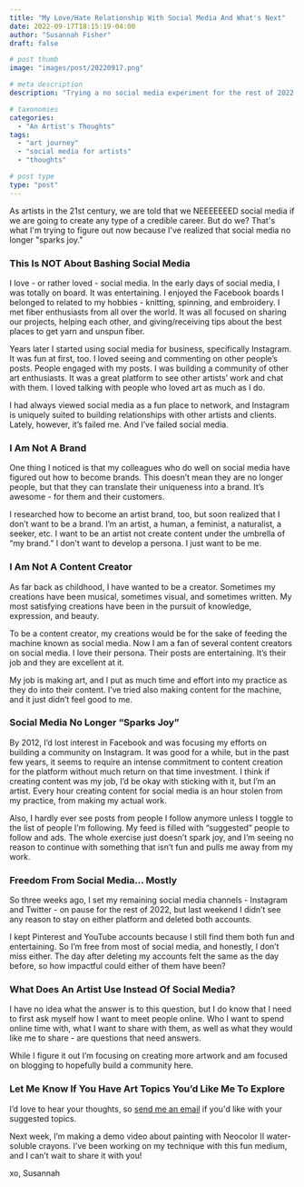 ```yaml
---
title: "My Love/Hate Relationship With Social Media And What's Next"
date: 2022-09-17T18:15:19-04:00
author: "Susannah Fisher"
draft: false

# post thumb
image: "images/post/20220917.png"

# meta description
description: "Trying a no social media experiment for the rest of 2022."

# taxonomies
categories:
  - "An Artist's Thoughts"
tags:
  - "art journey"
  - "social media for artists"
  - "thoughts"

# post type
type: "post"
---
```


As artists in the 21st century, we are told that we NEEEEEEED social media if we are going to create any type of a credible career. But do we? That's what I'm trying to figure out now because I've realized that social media no longer "sparks joy."

<!--more-->

### This Is NOT About Bashing Social Media
I love - or rather loved - social media. In the early days of social media, I was totally on board. It was entertaining. I enjoyed the Facebook boards I belonged to related to my hobbies - knitting, spinning, and embroidery. I met fiber enthusiasts from all over the world. It was all focused on sharing our projects, helping each other, and giving/receiving tips about the best places to get yarn and unspun fiber.

Years later I started using social media for business, specifically Instagram. It was fun at first, too. I loved seeing and commenting on other people’s posts. People engaged with my posts. I was building a community of other art enthusiasts. It was a great platform to see other artists’ work and chat with them. I loved talking with people who loved art as much as I do.

I had always viewed social media as a fun place to network, and Instagram is uniquely suited to building relationships with other artists and clients. Lately, however, it’s failed me. And I’ve failed social media.

### I Am Not A Brand
One thing I noticed is that my colleagues who do well on social media have figured out how to become brands. This doesn’t mean they are no longer people, but that they can translate their uniqueness into a brand. It’s awesome - for them and their customers.

I researched how to become an artist brand, too, but soon realized that I don’t want to be a brand. I’m an artist, a human, a feminist, a naturalist, a seeker, etc. I want to be an artist not create content under the umbrella of “my brand.” I don't want to develop a persona. I just want to be me.

### I Am Not A Content Creator
As far back as childhood, I have wanted to be a creator. Sometimes my creations have been musical, sometimes visual, and sometimes written. My most satisfying creations have been in the pursuit of knowledge, expression, and beauty.

To be a content creator, my creations would be for the sake of feeding the machine known as social media. Now I am a fan of several content creators on social media. I love their persona. Their posts are entertaining. It’s their job and they are excellent at it.

My job is making art, and I put as much time and effort into my practice as they do into their content. I’ve tried also making content for the machine, and it just didn’t feel good to me.

### Social Media No Longer “Sparks Joy”
By 2012, I’d lost interest in Facebook and was focusing my efforts on building a community on Instagram. It was good for a while, but in the past few years, it seems to require an intense commitment to content creation for the platform without much return on that time investment. I think if creating content was my job, I’d be okay with sticking with it, but I’m an artist. Every hour creating content for social media is an hour stolen from my practice, from making my actual work. 

Also, I hardly ever see posts from people I follow anymore unless I toggle to the list of people I’m following.  My feed is filled with “suggested” people to follow and ads. The whole exercise just doesn’t spark joy, and I’m seeing no reason to continue with something that isn’t fun and pulls me away from my work.

### Freedom From Social Media… Mostly
So three weeks ago, I set my remaining social media channels - Instagram and Twitter - on pause for the rest of 2022, but last weekend I didn’t see any reason to stay on either platform and deleted both accounts.

I kept Pinterest and YouTube accounts because I still find them both fun and entertaining. So I’m free from most of social media, and honestly, I don’t miss either. The day after deleting my accounts felt the same as the day before, so how impactful could either of them have been?

### What Does An Artist Use Instead Of Social Media?
I have no idea what the answer is to this question, but I do know that I need to first ask myself how I want to meet people online. Who I want to spend online time with, what I want to share with them, as well as what they would like me to share - are questions that need answers.

While I figure it out I’m focusing on creating more artwork and am focused on blogging to hopefully build a community here.

### Let Me Know If You Have Art Topics You’d Like Me To Explore
I’d love to hear your thoughts, so [send me an email](mailto:info@susannahfisher.art) if you'd like with your suggested topics.

Next week, I’m making a demo video about painting with Neocolor II water-soluble crayons. I’ve been working on my technique with this fun medium, and I can’t wait to share it with you!

xo, Susannah

